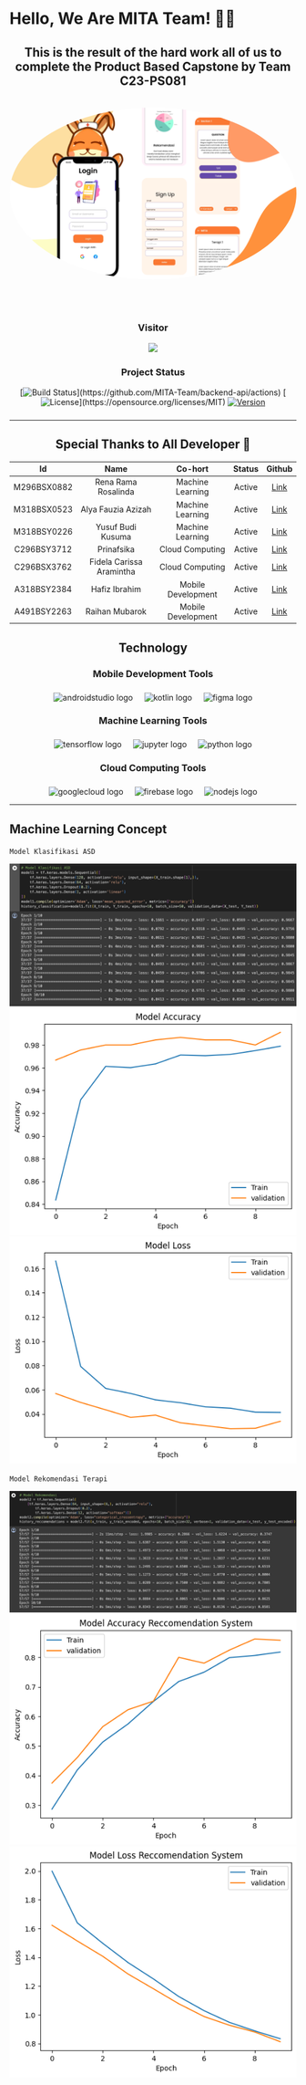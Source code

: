 <h1 align="left">Hello, We Are MITA Team! 👋🏻</h1>

###

<h2 align="center">This is the result of the hard work all of us to complete the Product Based Capstone by Team C23-PS081</h2> 

<br>

<div align="center">
  <img src="https://github.com/MITA-Team/.github/blob/main/src/cover.png" width="700" style="border-radius: 50%;">
</div>

<br><br>

###

###

<div align="center">
  <h3>Visitor</h3>
  <img src="https://profile-counter.glitch.me/MITA-Team/count.svg?"  /> <br>
  <h3>Project Status</h3>
  
  [![Build Status](https://img.shields.io/badge/Build-Passing-brightgreen.svg?)](https://github.com/MITA-Team/backend-api/actions)
  [![License](https://img.shields.io/badge/License-MIT-blue.svg?)](https://opensource.org/licenses/MIT)
  [![Version](https://img.shields.io/badge/Version-1.0.0-blue)](https://github.com/MITA-Team/backend-api/releases)
</div>


###

<hr>

<h2 align="center">Special Thanks to All Developer 🎉</h2>

<div align="center">

|      Id     	|           Name           	|       Co-hort      	| Status 	|                    Github                    	|
|:-----------:	|:------------------------:	|:------------------:	|:------:	|:--------------------------------------------:	|
| M296BSX0882 	|    Rena Rama Rosalinda   	|  Machine Learning  	| Active 	| [Link](https://github.com/renaramarosalinda) 	|
| M318BSX0523 	|    Alya Fauzia Azizah    	|  Machine Learning  	| Active 	|    [Link](https://github.com/alyafauzia25)   	|
| M318BSY0226 	|     Yusuf Budi Kusuma    	|  Machine Learning  	| Active 	|       [Link](https://github.com/bdksma)      	|
| C296BSY3712 	|        Prinafsika        	|   Cloud Computing  	| Active 	|     [Link](https://github.com/Naffsisky)     	|
| C296BSX3762 	| Fidela Carissa Aramintha 	|   Cloud Computing  	| Active 	|   [Link](https://github.com/FidelaCarissaA)  	|
| A318BSY2384 	|        Hafiz Ibrahim      | Mobile Development 	| Active 	|   [Link](https://github.com/hafizzibrahim)   	|
| A491BSY2263 	|      Raihan Mubarok      	| Mobile Development 	| Active 	|     [Link](https://github.com/rehaanhan)     	|

</div>

###

<h2 align="center">Technology</h2>

###

<h3 align="center">Mobile Development Tools</h3>

###

<div align="center">
  <img src="https://cdn.jsdelivr.net/gh/devicons/devicon/icons/androidstudio/androidstudio-original.svg" height="40" alt="androidstudio logo"  />
  <img width="12" />
  <img src="https://cdn.jsdelivr.net/gh/devicons/devicon/icons/kotlin/kotlin-original.svg" height="40" alt="kotlin logo"  />
  <img width="12" />
  <img src="https://cdn.jsdelivr.net/gh/devicons/devicon/icons/figma/figma-original.svg" height="40" alt="figma logo"  />
</div>

###

<h3 align="center">Machine Learning Tools</h3>

###

<div align="center">
  <img src="https://cdn.jsdelivr.net/gh/devicons/devicon/icons/tensorflow/tensorflow-original.svg" height="40" alt="tensorflow logo"  />
  <img width="12" />
  <img src="https://cdn.jsdelivr.net/gh/devicons/devicon/icons/jupyter/jupyter-original.svg" height="40" alt="jupyter logo"  />
  <img width="12" />
  <img src="https://cdn.jsdelivr.net/gh/devicons/devicon/icons/python/python-original.svg" height="40" alt="python logo"  />
</div>

###

<h3 align="center">Cloud Computing Tools</h3>

###

<div align="center">
  <img src="https://cdn.jsdelivr.net/gh/devicons/devicon/icons/googlecloud/googlecloud-original.svg" height="40" alt="googlecloud logo"  />
  <img width="12" />
  <img src="https://cdn.jsdelivr.net/gh/devicons/devicon/icons/firebase/firebase-plain.svg" height="40" alt="firebase logo"  />
  <img width="12" />
  <img src="https://cdn.jsdelivr.net/gh/devicons/devicon/icons/nodejs/nodejs-original.svg" height="40" alt="nodejs logo"  />
</div>

<hr>

###

<h2>Machine Learning Concept</h2>

`Model Klasifikasi ASD` 

<img src="https://github.com/MITA-Team/.github/blob/main/src/data-ml.png" />
<img src="https://github.com/MITA-Team/.github/blob/main/src/chart-ml.png" />
<img src="https://github.com/MITA-Team/.github/blob/main/src/chart-ml2.png" />

`Model Rekomendasi Terapi` 

<img src="https://github.com/MITA-Team/.github/blob/main/src/data-ml2.png" />

<img src="https://github.com/MITA-Team/.github/blob/main/src/chart-ml3.png" />
<img src="https://github.com/MITA-Team/.github/blob/main/src/chart-ml4.png" />
